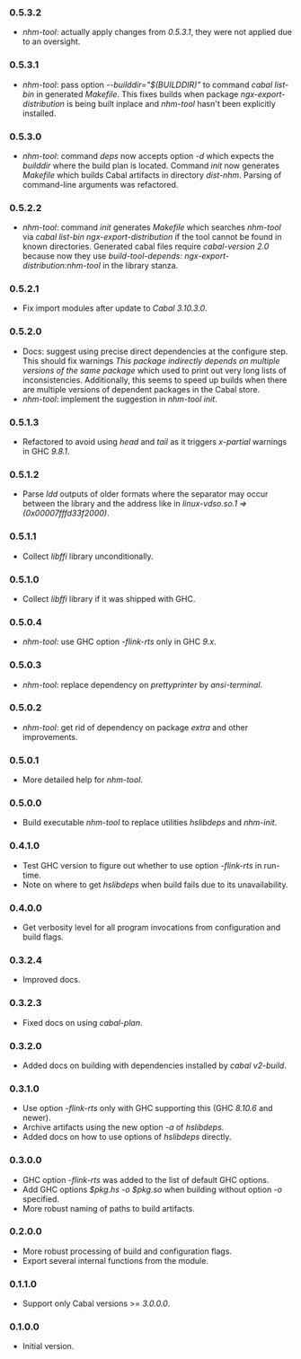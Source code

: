 ### 0.5.3.2

- *nhm-tool*: actually apply changes from *0.5.3.1*, they were not applied due
  to an oversight.

### 0.5.3.1

- *nhm-tool*: pass option *--builddir="&dollar;(BUILDDIR)"* to command *cabal
  list-bin* in generated *Makefile*. This fixes builds when package
  *ngx-export-distribution* is being built inplace and *nhm-tool* hasn't been
  explicitly installed.

### 0.5.3.0

- *nhm-tool*: command *deps* now accepts option *-d* which expects the
  *builddir* where the build plan is located. Command *init* now generates
  *Makefile* which builds Cabal artifacts in directory *dist-nhm*. Parsing of
  command-line arguments was refactored.

### 0.5.2.2

- *nhm-tool*: command *init* generates *Makefile* which searches *nhm-tool* via
  *cabal list-bin ngx-export-distribution* if the tool cannot be found in known
  directories. Generated cabal files require *cabal-version 2.0* because now
  they use *build-tool-depends: ngx-export-distribution:nhm-tool* in the
  library stanza.

### 0.5.2.1

- Fix import modules after update to *Cabal* *3.10.3.0*.

### 0.5.2.0

- Docs: suggest using precise direct dependencies at the configure step. This
  should fix warnings *This package indirectly depends on multiple versions of
  the same package* which used to print out very long lists of inconsistencies.
  Additionally, this seems to speed up builds when there are multiple versions
  of dependent packages in the Cabal store.
- *nhm-tool*: implement the suggestion in *nhm-tool init*.

### 0.5.1.3

- Refactored to avoid using *head* and *tail* as it triggers *x-partial*
  warnings in GHC *9.8.1*.

### 0.5.1.2

- Parse *ldd* outputs of older formats where the separator may occur between the
  library and the address like in *linux-vdso.so.1 =>  (0x00007fffd33f2000)*.

### 0.5.1.1

- Collect *libffi* library unconditionally.

### 0.5.1.0

- Collect *libffi* library if it was shipped with GHC.

### 0.5.0.4

- *nhm-tool*: use GHC option *-flink-rts* only in GHC *9.x*.

### 0.5.0.3

- *nhm-tool*: replace dependency on *prettyprinter* by *ansi-terminal*.

### 0.5.0.2

- *nhm-tool*: get rid of dependency on package *extra* and other improvements.

### 0.5.0.1

- More detailed help for *nhm-tool*.

### 0.5.0.0

- Build executable *nhm-tool* to replace utilities *hslibdeps* and *nhm-init*.

### 0.4.1.0

- Test GHC version to figure out whether to use option *-flink-rts* in run-time.
- Note on where to get *hslibdeps* when build fails due to its unavailability.

### 0.4.0.0

- Get verbosity level for all program invocations from configuration and build
  flags.

### 0.3.2.4

- Improved docs.

### 0.3.2.3

- Fixed docs on using *cabal-plan*.

### 0.3.2.0

- Added docs on building with dependencies installed by *cabal v2-build*.

### 0.3.1.0

- Use option *-flink-rts* only with GHC supporting this (GHC *8.10.6* and
  newer).
- Archive artifacts using the new option *-a* of *hslibdeps*.
- Added docs on how to use options of *hslibdeps* directly.

### 0.3.0.0

- GHC option *-flink-rts* was added to the list of default GHC options.
- Add GHC options *&dollar;pkg.hs -o &dollar;pkg.so* when building without
  option *-o* specified.
- More robust naming of paths to build artifacts.

### 0.2.0.0

- More robust processing of build and configuration flags.
- Export several internal functions from the module.

### 0.1.1.0

- Support only Cabal versions >= *3.0.0.0*.

### 0.1.0.0

- Initial version.

